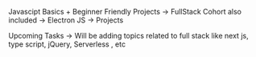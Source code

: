 Javascipt Basics + Beginner Friendly Projects
-> FullStack Cohort also included
-> Electron JS 
-> Projects

Upcoming Tasks -> Will be adding topics related to full stack like next js, type script, jQuery, Serverless , etc
